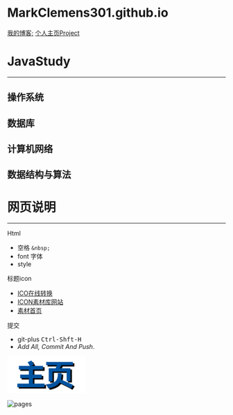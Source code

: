 # MarkClemens301.github.io

[我的博客;](https://markclemens301.github.io)   [个人主页Project](https://github.com/MarkClemens301/MarkClemens301.github.io)

# JavaStudy
---

## 操作系统

## 数据库

## 计算机网络

## 数据结构与算法


# 网页说明

---

Html

- 空格 `&nbsp;`
- font 字体
- style

标题icon

- [ICO在线转换](http://www.ico8.net/index.php?action=make)
- [ICON素材库网站](https://www.iconfont.cn/collections/detail?spm=a313x.7781069.1998910419.dc64b3430&cid=25452)
- [素材首页](https://www.iconfont.cn/home/index?spm=a313x.7781069.1998910419.2)

提交

- git-plus <kbd>Ctrl-Shft-H</kbd>
- _Add All, Commit And Push_.





![pages](assets/image-20201008132930988.png)

![pages](blob/master/assets/image-20201008132930988.png)